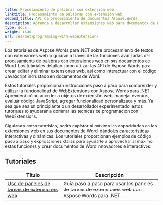 ```yaml
---
title: Procesamiento de palabras con extensión web
linktitle: Procesamiento de palabras con extensión web
second_title: API de procesamiento de documentos Aspose.Words
description: Aprenda a desarrollar extensiones web para documentos de Word con Aspose.Words para .NET. Aprenda a crear, modificar y personalizar extensiones web, intégrelas en sus documentos de Word.
type: docs
weight: 1530
url: /es/net/programming-with-webextension/
---
```

Los tutoriales de Aspose.Words para .NET sobre procesamiento de textos con extensiones web lo guiarán a través de las funciones avanzadas del procesamiento de palabras con extensiones web en sus documentos de Word. Los tutoriales detallan cómo utilizar las API de Aspose.Words para crear, editar y eliminar extensiones web, así como interactuar con el código JavaScript incrustado en documentos de Word.

Estos tutoriales proporcionan instrucciones paso a paso para comprender y utilizar la funcionalidad de WebExtensions con Aspose.Words para .NET. Aprenderá cómo acceder a objetos de extensión web, manejar eventos, evaluar código JavaScript, agregar funcionalidad personalizada y más. Ya sea que sea un principiante o un desarrollador experimentado, estos tutoriales lo ayudarán a dominar las técnicas de programación con WebExtensions.

Siguiendo estos tutoriales, podrá explotar al máximo las capacidades de las extensiones web en sus documentos de Word, dándoles características interactivas y dinámicas. Los tutoriales proporcionan ejemplos de código paso a paso y explicaciones claras para ayudarle a aprovechar al máximo estas funciones y crear documentos de Word innovadores e interactivos.

## Tutoriales
| Título | Descripción |
| --- | --- |
| [Uso de paneles de tareas de extensiones web](./using-web-extension-task-panes/) | Guía paso a paso para usar los paneles de tareas de extensiones web con Aspose.Words para .NET. |